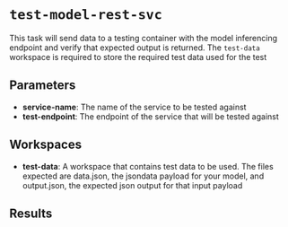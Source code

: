 # `test-model-rest-svc`

This task will send data to a testing container with the model inferencing endpoint and verify that expected output is returned. The `test-data` workspace is required to store the required test data used for the test

## Parameters
* **service-name**: The name of the service to be tested against
* **test-endpoint**: The endpoint of the service that will be tested against

## Workspaces
* **test-data**: A workspace that contains test data to be used. The files expected are data.json, the jsondata payload for your model, and output.json, the expected json output for that input payload

## Results
